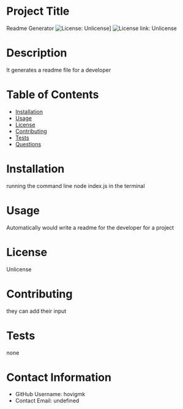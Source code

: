 
# Project Title
Readme Generator
![License: Unlicense](https://img.shields.io/badge/license-Unlicense-blue.svg)]
![License link: Unlicense](http://unlicense.org/)
# Description
It generates a readme file for a developer
# Table of Contents 
* [Installation](#Installation)
* [Usage](#Usage)
* [License](#Installation)
* [Contributing](#Contributing)
* [Tests](#Tests)
* [Questions](#Contact-Information)
  
# Installation
running the command line  node index.js in the terminal
# Usage
Automatically would write a readme for the developer for a project
# License 
Unlicense
# Contributing 
they can add their input
# Tests
none
# Contact Information 
* GitHub Username: hovigmk
* Contact Email: undefined
